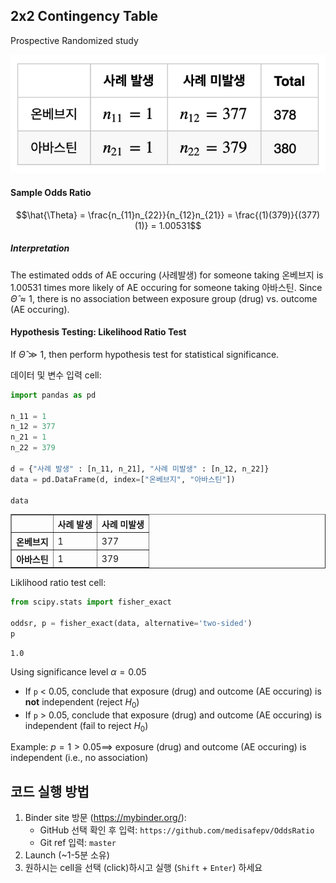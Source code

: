 ## 2x2 Contingency Table

Prospective Randomized study 

![table1.png](table1.png)

#### Sample Odds Ratio 

$$\hat{\Theta} = \frac{n_{11}n_{22}}{n_{12}n_{21}} = \frac{(1)(379)}{(377)(1)} = 1.00531$$

##### Interpretation

The estimated odds of AE occuring (사례발생) for someone taking 온베브지 is 1.00531 times more likely of AE occuring for someone taking 아바스틴. Since $\hat{\Theta} \approx 1$, there is no association between exposure group (drug) vs. outcome (AE occuring).

<div style="page-break-after: always;"></div>

#### Hypothesis Testing: Likelihood Ratio Test

If $\hat{\Theta} \gg 1$, then perform hypothesis test for statistical significance. 

데이터 및 변수 입력 cell:


```python
import pandas as pd

n_11 = 1
n_12 = 377
n_21 = 1
n_22 = 379

d = {"사례 발생" : [n_11, n_21], "사례 미발생" : [n_12, n_22]}
data = pd.DataFrame(d, index=["온베브지", "아바스틴"])

data
```




<div>
<style scoped>
    .dataframe tbody tr th:only-of-type {
        vertical-align: middle;
    }

    .dataframe tbody tr th {
        vertical-align: top;
    }

    .dataframe thead th {
        text-align: right;
    }
</style>
<table border="1" class="dataframe">
  <thead>
    <tr style="text-align: right;">
      <th></th>
      <th>사례 발생</th>
      <th>사례 미발생</th>
    </tr>
  </thead>
  <tbody>
    <tr>
      <th>온베브지</th>
      <td>1</td>
      <td>377</td>
    </tr>
    <tr>
      <th>아바스틴</th>
      <td>1</td>
      <td>379</td>
    </tr>
  </tbody>
</table>
</div>



Liklihood ratio test cell:


```python
from scipy.stats import fisher_exact

oddsr, p = fisher_exact(data, alternative='two-sided')
p
```




    1.0



Using significance level $\alpha = 0.05$

* If `p` < $0.05$, conclude that exposure (drug) and outcome (AE occuring) is **not** independent (reject $H_{0}$)
* If `p` > $0.05$, conclude that exposure (drug) and outcome (AE occuring) is independent (fail to reject $H_{0}$)

Example:
$p = 1 > 0.05 \implies$ exposure (drug) and outcome (AE occuring) is independent (i.e., no association)

<div style="page-break-after: always;"></div>

## 코드 실행 방법

1. Binder site 방문 (https://mybinder.org/):
    - GitHub 선택 확인 후 입력: `https://github.com/medisafepv/OddsRatio`
    - Git ref 입력: `master`
2. Launch (~1-5분 소유)
3. 원하시는 cell을 선택 (click)하시고 실행 (`Shift` + `Enter`) 하세요
